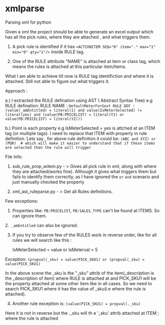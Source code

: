 # xmlparse
Parsing xml for python

Given a xml the project should be able to generate an excel output which has all the pick rules, where they are attached , and what triggers them.

1. A pick rule is identified if it has `<ACTIONITEM SEQ="0" item="." max="1" min="0" qty="1"/>` inside RULE tag.

2. One of the RULE attribute "NAME" is attached at item or class tag, which means the rules is attached at this particular item/items.


What I am able to achieve till now is RULE tag identifiction and where it is attached. Still not able to figure out what triggers it.

Approach :

 a.) I extracted the RULE defination using AST ( Abstract Syntax Tree)
                   e.g RULE defination:
                                     RULE NAME :   `DefaultMeterForGovt
RULE DEF : (value(_amEntitled) = literal(1) and value(IsMeterSelected) != literal(yes) and (value(PB:PRICELIST) = literal(Y1) or value(PB:PRICELIST) = literal(Y2)))`


 b.) Point is each property e.g IsMeterSelected = yes is attched at an ITEM tag (or multiple tags). I need to replace that ITEM with property in rule definition. Lets say , for above rule definition it could be: 
                          `(ABC and XYZ) or (PQR)  # which will make it easier to understand that if these items are selected then the rule will trigger`


File Info:

1. sub_rule_prop_witem.py - > Gives all pick rule in xml, along with where they are attached(works fine). Although it gives what triggers them but fails to identify them correctly, as I have ignored the `or` `and` scenario and just manually checked the property


3. xml_ast_ruleparse.py - > Get all Rules definitions.



Few exceptions:

1. Properties like: `PB:PRICELIST`, `PB:SALES_TYPE`  can't be found at ITEMS. So can ignore them.

2.` _amEntitled` can also be ignored.

3. If you try to observe few of the RULES work in reverse order, like for all rules we will search like this :

   IsMeterSelected = value or
   IsMeterval > 5 

  Exception:
             `(propval(_sku) = value(PICK_SKU1)
                    or
              (propval(_sku) = value(PICK_SKU1)`

In the above scene the _sku is the "_sku" attrib of the item(_description is the _description of item) where RULE is attached at and PICK_SKU1 will be the property attached at some other item like in all cases. So we need to search PICK_SKU1 where it has the value of _sku(i.e where the rule is attached).

4. Another rule exception is:
          `(value(PICK_SKU1) = propval(._sku)`

Here it is not in reverse but the ._sku will th e '_sku' attrib attached at ITEM ; where the rule is attached
